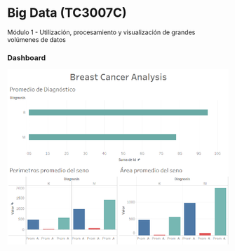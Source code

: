 # Big Data (TC3007C)
Módulo 1 - Utilización, procesamiento y visualización de grandes volúmenes de datos

### Dashboard
![Image](images/dashboard.png)

